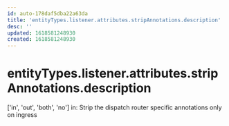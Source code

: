 ```yaml
---
id: auto-178daf5dba22a63da
title: 'entityTypes.listener.attributes.stripAnnotations.description'
desc: ''
updated: 1618581248930
created: 1618581248930
---
```

# entityTypes.listener.attributes.stripAnnotations.description

[&#39;in&#39;, &#39;out&#39;, &#39;both&#39;, &#39;no&#39;] in: Strip the dispatch router specific annotations only on ingress
